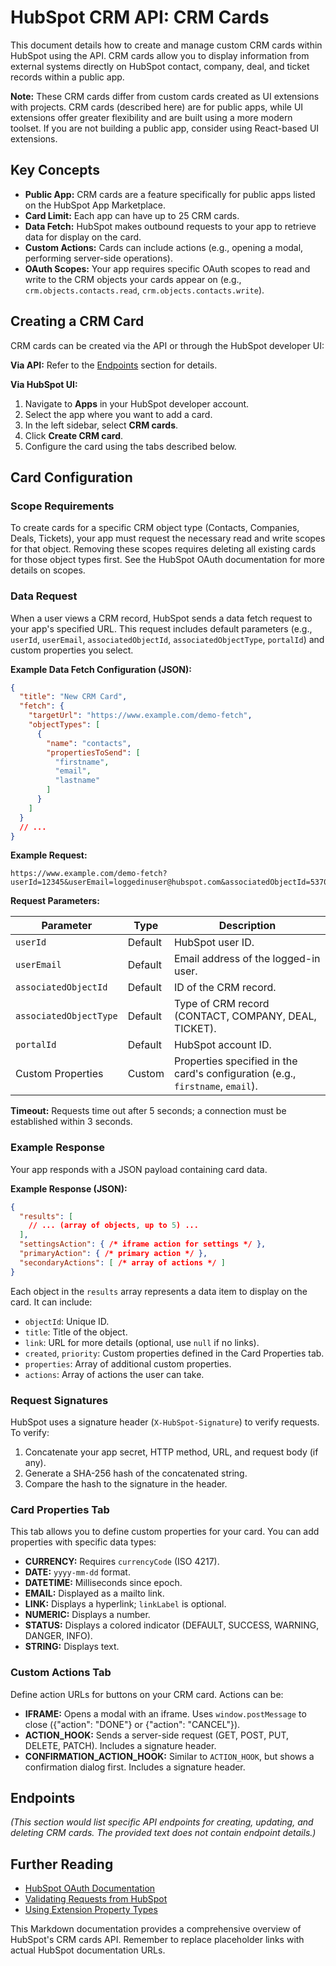 # HubSpot CRM API: CRM Cards

This document details how to create and manage custom CRM cards within HubSpot using the API. CRM cards allow you to display information from external systems directly on HubSpot contact, company, deal, and ticket records within a public app.

**Note:** These CRM cards differ from custom cards created as UI extensions with projects.  CRM cards (described here) are for public apps, while UI extensions offer greater flexibility and are built using a more modern toolset.  If you are not building a public app, consider using React-based UI extensions.

## Key Concepts

* **Public App:**  CRM cards are a feature specifically for public apps listed on the HubSpot App Marketplace.
* **Card Limit:** Each app can have up to 25 CRM cards.
* **Data Fetch:** HubSpot makes outbound requests to your app to retrieve data for display on the card.
* **Custom Actions:**  Cards can include actions (e.g., opening a modal, performing server-side operations).
* **OAuth Scopes:**  Your app requires specific OAuth scopes to read and write to the CRM objects your cards appear on (e.g., `crm.objects.contacts.read`, `crm.objects.contacts.write`).


## Creating a CRM Card

CRM cards can be created via the API or through the HubSpot developer UI:

**Via API:** Refer to the [Endpoints](#endpoints) section for details.

**Via HubSpot UI:**

1. Navigate to **Apps** in your HubSpot developer account.
2. Select the app where you want to add a card.
3. In the left sidebar, select **CRM cards**.
4. Click **Create CRM card**.
5. Configure the card using the tabs described below.

## Card Configuration

### Scope Requirements

To create cards for a specific CRM object type (Contacts, Companies, Deals, Tickets), your app must request the necessary read and write scopes for that object.  Removing these scopes requires deleting all existing cards for those object types first. See the HubSpot OAuth documentation for more details on scopes.

### Data Request

When a user views a CRM record, HubSpot sends a data fetch request to your app's specified URL. This request includes default parameters (e.g., `userId`, `userEmail`, `associatedObjectId`, `associatedObjectType`, `portalId`) and custom properties you select.

**Example Data Fetch Configuration (JSON):**

```json
{
  "title": "New CRM Card",
  "fetch": {
    "targetUrl": "https://www.example.com/demo-fetch",
    "objectTypes": [
      {
        "name": "contacts",
        "propertiesToSend": [
          "firstname",
          "email",
          "lastname"
        ]
      }
    ]
  }
  // ...
}
```

**Example Request:**

```
https://www.example.com/demo-fetch?userId=12345&userEmail=loggedinuser@hubspot.com&associatedObjectId=53701&associatedObjectType=CONTACT&portalId=987654&firstname=Tim&email=timrobinson@itysl.com&lastname=Robinson
```

**Request Parameters:**

| Parameter           | Type    | Description                                                                        |
|----------------------|---------|------------------------------------------------------------------------------------|
| `userId`             | Default | HubSpot user ID.                                                                   |
| `userEmail`          | Default | Email address of the logged-in user.                                              |
| `associatedObjectId` | Default | ID of the CRM record.                                                             |
| `associatedObjectType` | Default | Type of CRM record (CONTACT, COMPANY, DEAL, TICKET).                              |
| `portalId`           | Default | HubSpot account ID.                                                              |
| Custom Properties    | Custom  | Properties specified in the card's configuration (e.g., `firstname`, `email`). |

**Timeout:** Requests time out after 5 seconds; a connection must be established within 3 seconds.

### Example Response

Your app responds with a JSON payload containing card data.

**Example Response (JSON):**

```json
{
  "results": [
    // ... (array of objects, up to 5) ...
  ],
  "settingsAction": { /* iframe action for settings */ },
  "primaryAction": { /* primary action */ },
  "secondaryActions": [ /* array of actions */ ]
}
```

Each object in the `results` array represents a data item to display on the card.  It can include:

* `objectId`: Unique ID.
* `title`: Title of the object.
* `link`: URL for more details (optional, use `null` if no links).
* `created`, `priority`:  Custom properties defined in the Card Properties tab.
* `properties`: Array of additional custom properties.
* `actions`: Array of actions the user can take.


### Request Signatures

HubSpot uses a signature header (`X-HubSpot-Signature`) to verify requests.  To verify:

1. Concatenate your app secret, HTTP method, URL, and request body (if any).
2. Generate a SHA-256 hash of the concatenated string.
3. Compare the hash to the signature in the header.

### Card Properties Tab

This tab allows you to define custom properties for your card.  You can add properties with specific data types:

* **CURRENCY:** Requires `currencyCode` (ISO 4217).
* **DATE:** `yyyy-mm-dd` format.
* **DATETIME:** Milliseconds since epoch.
* **EMAIL:**  Displayed as a mailto link.
* **LINK:** Displays a hyperlink; `linkLabel` is optional.
* **NUMERIC:** Displays a number.
* **STATUS:** Displays a colored indicator (DEFAULT, SUCCESS, WARNING, DANGER, INFO).
* **STRING:** Displays text.

### Custom Actions Tab

Define action URLs for buttons on your CRM card.  Actions can be:

* **IFRAME:** Opens a modal with an iframe. Uses `window.postMessage` to close ({"action": "DONE"} or {"action": "CANCEL"}).
* **ACTION_HOOK:** Sends a server-side request (GET, POST, PUT, DELETE, PATCH). Includes a signature header.
* **CONFIRMATION_ACTION_HOOK:**  Similar to `ACTION_HOOK`, but shows a confirmation dialog first. Includes a signature header.


## Endpoints

*(This section would list specific API endpoints for creating, updating, and deleting CRM cards.  The provided text does not contain endpoint details.)*


## Further Reading

* [HubSpot OAuth Documentation](link_to_oauth_docs)
* [Validating Requests from HubSpot](link_to_request_validation)
* [Using Extension Property Types](link_to_property_types)


This Markdown documentation provides a comprehensive overview of HubSpot's CRM cards API.  Remember to replace placeholder links with actual HubSpot documentation URLs.
